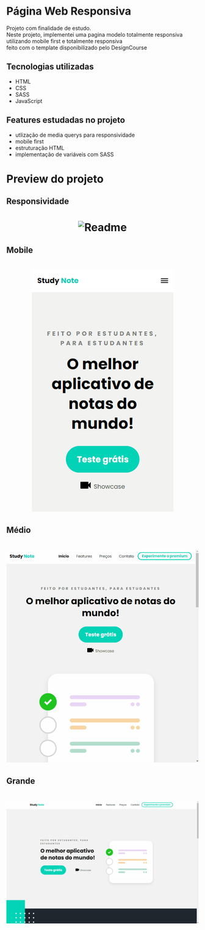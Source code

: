 # Página Web Responsiva

Projeto com finalidade de estudo. <br>
Neste projeto, implementei uma pagina modelo totalmente responsiva utilizando mobile first e totalmente responsiva <br>
feito com o template disponibilizado pelo DesignCourse

## Tecnologias utilizadas
 - HTML
 - CSS
 - SASS
 - JavaScript
 
## Features estudadas no projeto
 - utlização de media querys para responsividade
 - mobile first 
 - estruturação HTML
 - implementação de variáveis com SASS
 
 # Preview do projeto
 ## Responsividade
 <h1 align="center">
  <img alt="Readme" title="readmeresponsivo" src="./readme_img/README-resposive.gif" />
 </h1>
 
 ## Mobile
 <h1 align="center">
  <img alt="Readme" title="readmemobile" src="./readme_img/README-mobile.gif" />
 </h1>
 
 ## Médio
 <h1 align="center">
  <img alt="Readme" title="readmemedio" src="./readme_img/README-mid.gif" />
 </h1>
 
 ## Grande
 <h1 align="center">
  <img alt="Readme" title="readmefull" src="./readme_img/README-full.gif" />
 </h1>
